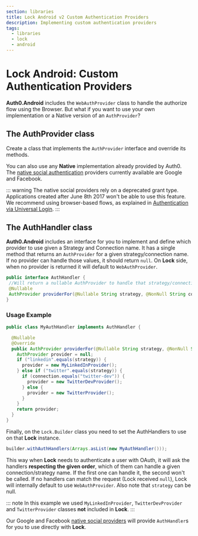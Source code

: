 ```yaml
---
section: libraries
title: Lock Android v2 Custom Authentication Providers
description: Implementing custom authentication providers
tags:
  - libraries
  - lock
  - android
---
```

# Lock Android: Custom Authentication Providers

**Auth0.Android** includes the `WebAuthProvider` class to handle the authorize flow using the Browser. But what if you want to use your own implementation or a Native version of an `AuthProvider`?

## The AuthProvider class

Create a class that implements the `AuthProvider` interface and override its methods.

You can also use any **Native** implementation already provided by Auth0. The [native social authentication](/libraries/lock-android/v2/native-social-authentication) providers currently available are Google and Facebook.

::: warning
The native social providers rely on a deprecated grant type. Applications created after June 8th 2017 won't be able to use this feature. We recommend using browser-based flows, as explained in [Authentication via Universal Login](/libraries/auth0-android#authentication-via-universal-login).
:::

## The AuthHandler class

**Auth0.Android** includes an interface for you to implement and define which provider to use given a Strategy and Connection name. It has a single method that returns an `AuthProvider` for a given strategy/connection name. If no provider can handle those values, it should return `null`. On **Lock** side, when no provider is returned it will default to `WebAuthProvider`.

```java
public interface AuthHandler {
 //Will return a nullable AuthProvider to handle that strategy/connection.
 @Nullable
 AuthProvider providerFor(@Nullable String strategy, @NonNull String connection);
}
```

### Usage Example

```java
public class MyAuthHandler implements AuthHandler {

  @Nullable
  @Override
  public AuthProvider providerFor(@Nullable String strategy, @NonNull String connection){
    AuthProvider provider = null;
    if ("linkedin".equals(strategy)) {
      provider = new MyLinkedInProvider();
    } else if ("twitter".equals(strategy)) {
      if (connection.equals("twitter-dev")) {
        provider = new TwitterDevProvider();
      } else {
        provider = new TwitterProvider();
      }
    }
    return provider;
  }
}
```

Finally, on the `Lock.Builder` class you need to set the AuthHandlers to use on that **Lock** instance.

```java
builder.withAuthHandlers(Arrays.asList(new MyAuthHandler()));
```

This way when **Lock** needs to authenticate a user with OAuth, it will ask the handlers **respecting the given order**, which of them can handle a given connection/strategy name. If the first one can handle it, the second won't be called. If no handlers can match the request (Lock received `null`), Lock will internally default to use `WebAuthProvider`. Also note that `strategy` can be null.

::: note
In this example we used `MyLinkedInProvider`, `TwitterDevProvider` and `TwitterProvider` classes **not** included in **Lock**.
:::

Our Google and Facebook [native social providers](/libraries/lock-android/v2/native-social-authentication) will provide `AuthHandler`s for you to use directly with **Lock**.

